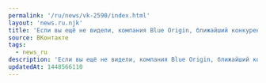 ```yaml
---
permalink: '/ru/news/vk-2590/index.html'
layout: 'news.ru.njk'
title: 'Если вы ещё не видели, компания Blue Origin, ближайший конкурент SpaceX, смогла поднять свою ра…'
source: ВКонтакте
tags:
  - news_ru
description: 'Если вы ещё не видели, компания Blue Origin, ближайший конкурент SpaceX, смогла поднять свою ра…'
updatedAt: 1448566110
---
```

